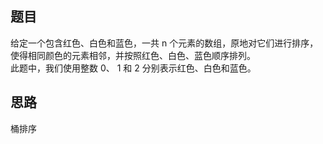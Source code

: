 ## 题目
给定一个包含红色、白色和蓝色，一共 n 个元素的数组，原地对它们进行排序，使得相同颜色的元素相邻，并按照红色、白色、蓝色顺序排列。  
此题中，我们使用整数 0、 1 和 2 分别表示红色、白色和蓝色。  
    

## 思路
桶排序




